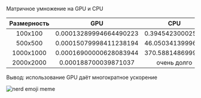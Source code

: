 Матричное умножение на GPU и CPU

| Размерность   | GPU                             | CPU               |
|:-------------:|:---------------:                |:-------------:    |
| 100x100       | 0.00013289994664490223          | 0.39454230002593  |
| 500x500       | 0.00015079998411238194          | 46.0503413999686  |
| 1000x1000     | 0.00016900000628083944          | 370.588148699957  |
| 2000x2000     | 0.000188700039871037            | очень долго       |

<p>Вывод: использование GPU даёт многократное ускорение</p>

![nerd emoji meme](https://i.pinimg.com/564x/0d/c7/74/0dc774871b48be3d9417408335676060.jpg)
